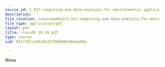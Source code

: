 ```yaml
---
course_id: 1-017-computing-and-data-analysis-for-environmental-applications-fall-2003
description: ''
file_location: /coursemedia/1-017-computing-and-data-analysis-for-environmental-applications-fall-2003/9f27192ceb520a31299d4d0100a8a60a_class03_19_20.pdf
file_type: application/pdf
layout: pdf
title: class03_19_20.pdf
type: course
uid: 9f27192ceb520a31299d4d0100a8a60a

---
```

None